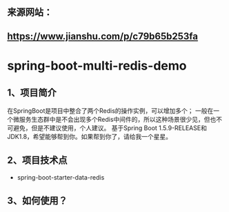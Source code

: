 ## 来源网站： 
## https://www.jianshu.com/p/c79b65b253fa
# spring-boot-multi-redis-demo
## 1、项目简介
在SpringBoot是项目中整合了两个Redis的操作实例，可以增加多个；
一般在一个微服务生态群中是不会出现多个Redis中间件的，所以这种场景很少见，但也不可避免，但是不建议使用，个人建议。
基于Spring Boot 1.5.9-RELEASE和JDK1.8，希望能够帮到你。如果帮到你了，请给我一个星星。
## 2、项目技术点
* spring-boot-starter-data-redis
## 3、如何使用？
